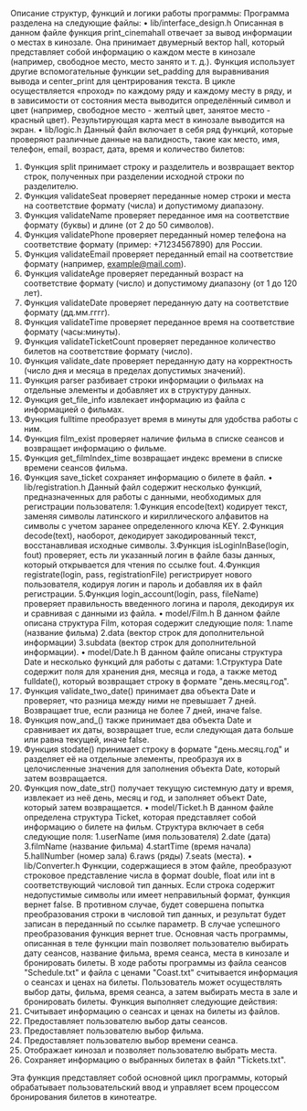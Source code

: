 Описание структур, функций и логики работы программы:
Программа разделена на следующие файлы:
•	lib/interface_design.h
Описанная в данном файле функция print_cinemahall отвечает за вывод информации о местах в кинозале. Она принимает двумерный вектор hall, который представляет собой информацию о каждом месте в кинозале (например, свободное место, место занято и т. д.). Функция использует другие вспомогательные функции set_padding для выравнивания вывода и center_print для центрирования текста. В цикле осуществляется «проход» по каждому ряду и каждому месту в ряду, и в зависимости от состояния места выводится определённый символ и цвет (например, свободное место - желтый цвет, занятое место - красный цвет). Результирующая карта мест в кинозале выводится на экран.
•	lib/logic.h
Данный файл включает в себя ряд функций, которые проверяют различные данные на валидность, такие как место, имя, телефон, email, возраст, дата, время и количество билетов:
1. Функция split принимает строку и разделитель и возвращает вектор строк, полученных при разделении исходной строки по разделителю.
2. Функция validateSeat проверяет переданные номер строки и места на соответствие формату (числа) и допустимому диапазону.
3. Функция validateName проверяет переданное имя на соответствие формату (буквы) и длине (от 2 до 50 символов).
4. Функция validatePhone проверяет переданный номер телефона на соответствие формату (пример: +71234567890) для России.
5. Функция validateEmail проверяет переданный email на соответствие формату (например, example@mail.com).
6. Функция validateAge проверяет переданный возраст на соответствие формату (число) и допустимому диапазону (от 1 до 120 лет).
7. Функция validateDate проверяет переданную дату на соответствие формату (дд.мм.гггг).
8. Функция validateTime проверяет переданное время на соответствие формату (часы:минуты).
9. Функция validateTicketCount проверяет переданное количество билетов на соответствие формату (число).
10. Функция validate_date проверяет переданную дату на корректность (число дня и месяца в пределах допустимых значений).
11. Функция parser разбивает строки информации о фильмах на отдельные элементы и добавляет их в структуру данных.
12. Функция get_file_info извлекает информацию из файла с информацией о фильмах.
13. Функция fulltime преобразует время в минуты для удобства работы с ним.
14. Функция film_exist проверяет наличие фильма в списке сеансов и возвращает информацию о фильме.
15. Функция get_filmIndex_time возвращает индекс времени в списке времени сеансов фильма.
16. Функция save_ticket сохраняет информацию о билете в файл.
•	lib/registration.h
Данный файл содержит несколько функций, предназначенных для работы с данными, необходимых для регистрации пользователя:
1.Функция encode(text) кодирует текст, заменяя символы латинского и кириллического алфавитов на символы с учетом заранее определенного ключа KEY. 
2.Функция decode(text), наоборот, декодирует закодированный текст, восстанавливая исходные символы. 
3.Функция isLoginInBase(login, fout) проверяет, есть ли указанный логин в файле базы данных, который открывается для чтения по ссылке fout. 
4.Функция registrate(login, pass, registrationFile) регистрирует нового пользователя, кодируя логин и пароль и добавляя их в файл регистрации. 
5.Функция login_account(login, pass, fileName) проверяет правильность введенного логина и пароля, декодируя их и сравнивая с данными из файла.
•	model/Film.h
В данном файле описана структура Film, которая содержит следующие поля:
1.name (название фильма)
2.data (вектор строк для дополнительной информации) 
3.subdata (вектор строк для дополнительной информации).
•	model/Date.h
В данном файле описаны структура Date и несколько функций для работы с датами:
1.Структура Date содержит поля для хранения дня, месяца и года, а также метод fulldate(), который возвращает строку в формате "день.месяц.год".
2. Функция validate_two_date() принимает два объекта Date и проверяет, что разница между ними не превышает 7 дней. Возвращает true, если разница не более 7 дней, иначе false.
3. Функция now_and_() также принимает два объекта Date и сравнивает их даты, возвращает true, если следующая дата больше или равна текущей, иначе false.
4. Функция stodate() принимает строку в формате "день.месяц.год" и разделяет её на отдельные элементы, преобразуя их в целочисленные значения для заполнения объекта Date, который затем возвращается.
5. Функция now_date_str() получает текущую системную дату и время, извлекает из неё день, месяц и год, и заполняет объект Date, который затем возвращается.
•	model/Ticket.h
В данном файле определена структура Ticket, которая представляет собой информацию о билете на фильм. Структура включает в себя следующие поля: 
1.userName (имя пользователя)
2.date (дата)
3.filmName (название фильма)
4.startTime (время начала)
5.hallNumber (номер зала)
6.raws (ряды)
7.seats (места).
•	lib/Converter.h
Функции, содержащиеся в этом файле, преобразуют строковое представление числа в формат double, float или int в соответствующий числовой тип данных. Если строка содержит недопустимые символы или имеет неправильный формат, функция вернет false. В противном случае, будет совершена попытка преобразования строки в числовой тип данных, и результат будет записан в переданный по ссылке параметр. В случае успешного преобразования функция вернет true.
Основная часть программы, описанная в теле функции main позволяет пользователю выбирать дату сеансов, название фильма, время сеанса, места в кинозале и бронировать билеты. В ходе работы программы из файла сеансов "Schedule.txt" и файла с ценами "Coast.txt" считывается информация о сеансах и ценах на билеты. Пользователь может осуществлять выбор даты, фильма, время сеанса, а затем выбирать места в зале и бронировать билеты.
Функция выполняет следующие действия:
1. Считывает информацию о сеансах и ценах на билеты из файлов.
2. Предоставляет пользователю выбор даты сеансов.
3. Предоставляет пользователю выбор фильма.
4. Предоставляет пользователю выбор времени сеанса.
5. Отображает кинозал и позволяет пользователю выбрать места.
6. Сохраняет информацию о выбранных билетах в файл "Tickets.txt".

Эта функция представляет собой основной цикл программы, который обрабатывает пользовательский ввод и управляет всем процессом бронирования билетов в кинотеатре.
